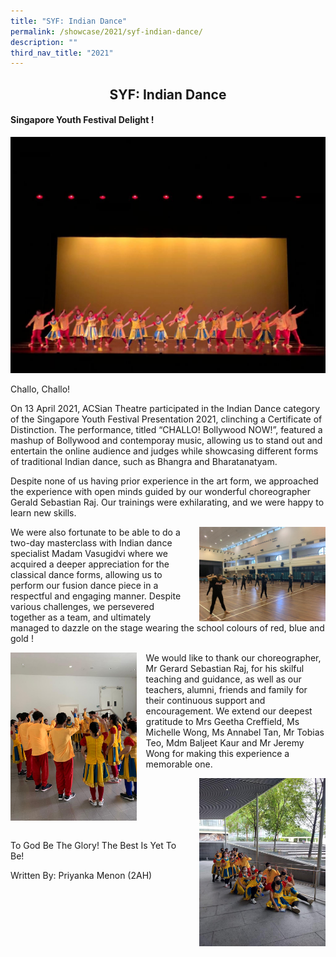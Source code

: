 ```yaml
---
title: "SYF: Indian Dance"
permalink: /showcase/2021/syf-indian-dance/
description: ""
third_nav_title: "2021"
---
```

## <center> SYF: Indian Dance </center>

#### Singapore Youth Festival Delight !

![](/images/IndianDance.jpeg)

Challo, Challo!&nbsp;

On 13 April 2021, ACSian Theatre participated in the Indian Dance category of the Singapore Youth Festival Presentation 2021, clinching a Certificate of Distinction. The performance, titled “CHALLO! Bollywood NOW!”, featured a mashup of Bollywood and contemporay music, allowing us to stand out and entertain the online audience and judges while showcasing different forms of traditional Indian dance, such as Bhangra and Bharatanatyam.

Despite none of us having prior experience in the art form, we approached the experience with open minds guided by our wonderful choreographer Gerald Sebastian Raj. Our trainings were exhilarating, and we were happy to learn new skills.

<img src="/images/IndianDance2.jpeg" style="width: 40%; margin-left:15px;" align="right">

We were also fortunate to be able to do a two-day masterclass with Indian dance specialist Madam Vasugidvi where we acquired a deeper appreciation for the classical dance forms, allowing us to perform our fusion dance piece in a respectful and engaging manner. Despite various challenges, we persevered together as a team, and ultimately managed to dazzle on the stage wearing the school colours of red, blue and gold ! 

<img src="/images/Indiandance3.jpeg" style="width: 40%; margin-right:15px;" align="left"> We would like to thank our choreographer, Mr Gerard Sebastian Raj, for his skilful teaching and guidance, as well as our teachers, alumni, friends and family for their continuous support and encouragement. We extend our deepest gratitude to Mrs Geetha Creffield, Ms Michelle Wong, Ms Annabel Tan, Mr Tobias Teo, Mdm Baljeet Kaur and Mr Jeremy Wong for making this experience a memorable one.

<img src="/images/Indiandance4.jpeg" style="width: 40%; margin-left:15px;" align="right">

<br><br><br><br><br>

To God Be The Glory! The Best Is Yet To Be!

Written By: Priyanka Menon (2AH)